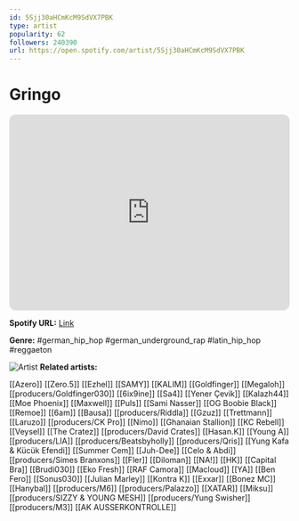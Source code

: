 ```yaml
---
id: 5Sjj30aHCmKcM9SdVX7PBK
type: artist
popularity: 62
followers: 240390
url: https://open.spotify.com/artist/5Sjj30aHCmKcM9SdVX7PBK
---
```

# Gringo

<iframe style="border-radius:12px" src="https://open.spotify.com/embed/artist/5Sjj30aHCmKcM9SdVX7PBK" width="100%" height="352" frameBorder="0" allowfullscreen="" allow="autoplay; clipboard-write; encrypted-media; fullscreen; picture-in-picture" loading="lazy"></iframe>

**Spotify URL:** [Link](https://open.spotify.com/artist/5Sjj30aHCmKcM9SdVX7PBK)

**Genre:**  #german_hip_hop #german_underground_rap #latin_hip_hop #reggaeton

![Artist](https://i.scdn.co/image/ab6761610000e5eb283c260f0a481613340afa98)
**Related artists:**

[[Azero]]
[[Zero.5]]
[[Ezhel]]
[[SAMY]]
[[KALIM]]
[[Goldfinger]]
[[Megaloh]]
[[producers/Goldfinger030]]
[[6ix9ine]]
[[Sa4]]
[[Yener Çevik]]
[[Kalazh44]]
[[Moe Phoenix]]
[[Maxwell]]
[[Puls]]
[[Sami Nasser]]
[[OG Boobie Black]]
[[Remoe]]
[[6am]]
[[Bausa]]
[[producers/Riddla]]
[[Gzuz]]
[[Trettmann]]
[[Laruzo]]
[[producers/CK Pro]]
[[Nimo]]
[[Ghanaian Stallion]]
[[KC Rebell]]
[[Veysel]]
[[The Cratez]]
[[producers/David Crates]]
[[Hasan.K]]
[[Young A]]
[[producers/LIA]]
[[producers/Beatsbyholly]]
[[producers/Qris]]
[[Yung Kafa & Kücük Efendi]]
[[Summer Cem]]
[[Juh-Dee]]
[[Celo & Abdi]]
[[producers/Simes Branxons]]
[[Fler]]
[[Diloman]]
[[NA!]]
[[HK]]
[[Capital Bra]]
[[Brudi030]]
[[Eko Fresh]]
[[RAF Camora]]
[[Macloud]]
[[YA]]
[[Ben Fero]]
[[Sonus030]]
[[Julian Marley]]
[[Kontra K]]
[[Exxar]]
[[Bonez MC]]
[[Hanybal]]
[[producers/M6]]
[[producers/Palazzo]]
[[XATAR]]
[[Miksu]]
[[producers/SIZZY & YOUNG MESH]]
[[producers/Yung Swisher]]
[[producers/M3]]
[[AK AUSSERKONTROLLE]]
